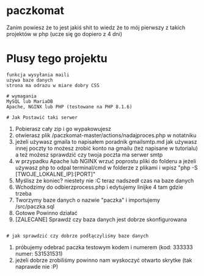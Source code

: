 # paczkomat
Zanim powiesz że to jest jakiś shit to wiedz że to mój pierwszy z takich projektów w php (ucze się go dopiero z 4 dni)

# Plusy tego projektu
```
funkcja wysyłania maili
używa baze danych
strona ma odrazu w miare dobry CSS

# wymagania
MySQL lub MariaDB
Apache, NGINX lub PHP (testowane na PHP 8.1.6) 

# Jak Postawić taki serwer
```
1. Pobierasz cały zip i go wypakowujesz
2. otwierasz plik /paczkomat-master/actions/nadajproces.php w notatniku
3. jeżeli używasz gmaila to napisałem poradnik gmailsmtp.md jak używasz innej poczty to możesz zrobić konto na gmailu (też napisane w tutorialu) a też możesz sprawdzić czy twoja poczta ma serwer smtp
4. w przypadku Apache lub NGINX wrzuć poprostu pliki do folderu a jeżeli używasz php to odpal terminal/cmd w folderze z plikami i wpisz "php -S [TWOJE_LOKALNE_IP]:[PORT]"
5. Myślisz że koniec? niestety nie :C teraz nadszedł czas na baze danych
6. Wchodzimy do odbierzprocess.php i edytujemy linijke 4 tam gdzie trzeba
7. Tworzymy baze danych o nazwie "paczka" i importujemy /src/paczka.sql
8. Gotowe Powinno działać 
9. [ZALECANE] Sprawdź czy baza danych jest dobrze skonfigurowana
```

# jak sprawdzić czy dobrze podłączyliśmy baze danych
```
1. próbujemy odebrać paczka testowym kodem i numerem (kod: 333333 numer: 531531531)
2. jeżeli dobrze zrobiliśmy powinno nam wyskoczyć otwarto skrytke (tak naprawde nie :P)
```

